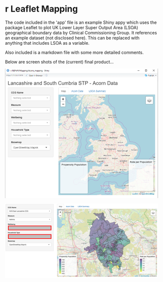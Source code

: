 # r Leaflet Mapping

The code included in the 'app' file is an example Shiny appy which uses the package Leaflet to plot UK Lower Layer Super Output Area (LSOA) geographical boundary data by Clinical Commissioning Group. It references an example dataset (not disclosed here). This can be replaced with anything that includes LSOA as a variable.

Also included is a markdown file with some more detailed comments.

Below are screen shots of the (current) final product...

![Initial](Map_pic.png)


![Example](Map_example.png)



